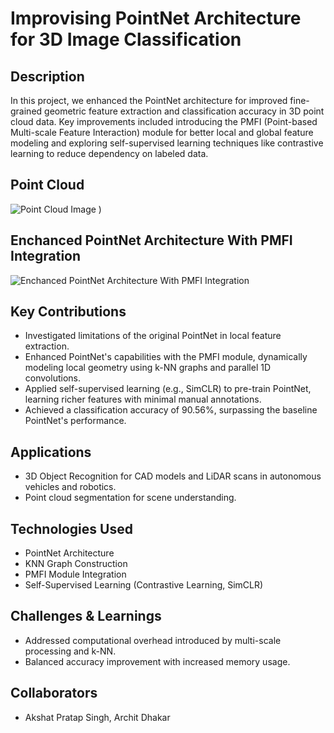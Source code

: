 # Improvising PointNet Architecture for 3D Image Classification

## Description
In this project, we enhanced the PointNet architecture for improved fine-grained geometric feature extraction and classification accuracy in 3D point cloud data. Key improvements included introducing the PMFI (Point-based Multi-scale Feature Interaction) module for better local and global feature modeling and exploring self-supervised learning techniques like contrastive learning to reduce dependency on labeled data.

## Point Cloud
![Point Cloud Image](https://github.com/user-attachments/assets/0f0655e1-a555-4493-b80d-6ec7c78764dc)
)
## Enchanced PointNet Architecture With PMFI Integration
![Enchanced PointNet Architecture With PMFI Integration](https://github.com/user-attachments/assets/3d2274d3-c909-4d42-be9d-32fa7351e8f4)

## Key Contributions
- Investigated limitations of the original PointNet in local feature extraction.
- Enhanced PointNet's capabilities with the PMFI module, dynamically modeling local geometry using k-NN graphs and parallel 1D convolutions.
- Applied self-supervised learning (e.g., SimCLR) to pre-train PointNet, learning richer features with minimal manual annotations.
- Achieved a classification accuracy of 90.56%, surpassing the baseline PointNet's performance.

## Applications
- 3D Object Recognition for CAD models and LiDAR scans in autonomous vehicles and robotics.
- Point cloud segmentation for scene understanding.

## Technologies Used
- PointNet Architecture
- KNN Graph Construction
- PMFI Module Integration
- Self-Supervised Learning (Contrastive Learning, SimCLR)

## Challenges & Learnings
- Addressed computational overhead introduced by multi-scale processing and k-NN.
- Balanced accuracy improvement with increased memory usage.

## Collaborators
- Akshat Pratap Singh, Archit Dhakar



